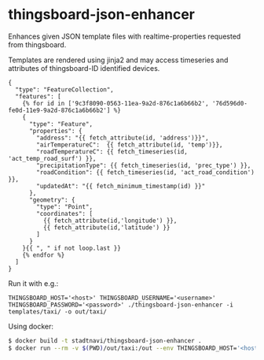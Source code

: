 # thingsboard-json-enhancer

Enhances given JSON template files with realtime-properties requested from thingsboard.

Templates are rendered using jinja2 and may access timeseries and attributes of thingsboard-ID identified devices.

```
{
  "type": "FeatureCollection",
  "features": [
    {% for id in ['9c3f8090-0563-11ea-9a2d-876c1a6b66b2', '76d596d0-fe0d-11e9-9a2d-876c1a6b66b2'] %}
    {
      "type": "Feature",
      "properties": {
        "address": "{{ fetch_attribute(id, 'address')}}",
        "airTemperatureC":  {{ fetch_attribute(id, 'temp')}},
        "roadTemperatureC": {{ fetch_timeseries(id, 'act_temp_road_surf') }},
        "precipitationType": {{ fetch_timeseries(id, 'prec_type') }},
        "roadCondition": {{ fetch_timeseries(id, 'act_road_condition') }},
        "updatedAt": "{{ fetch_minimum_timestamp(id) }}"
      },
      "geometry": {
        "type": "Point",
        "coordinates": [
          {{ fetch_attribute(id,'longitude') }},
          {{ fetch_attribute(id,'latitude') }}
        ]
      }
    }{{ ", " if not loop.last }} 
    {% endfor %}
  ]
}
```

Run it with e.g.:

```
THINGSBOARD_HOST='<host>' THINGSBOARD_USERNAME='<username>' THINGSBOARD_PASSWORD='<password>' ./thingsboard-json-enhancer -i templates/taxi/ -o out/taxi/
```

Using docker:

```sh
$ docker build -t stadtnavi/thingsboard-json-enhancer .
$ docker run --rm -v $(PWD)/out/taxi:/out --env THINGSBOARD_HOST='<host2>' --env THINGSBOARD_USERNAME='<username>' --env THINGSBOARD_PASSWORD='<password>' stadtnavi/thingsboard-json-enhancer thingsboard-json-enhancer -i templates/taxi -o /out
```
